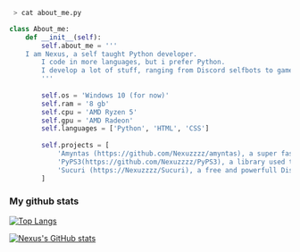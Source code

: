 ```bash
 > cat about_me.py
```

<!-- why py? because py nice -->

```py
class About_me:
    def __init__(self):
        self.about_me = '''
	I am Nexus, a self taught Python developer. 
        I code in more languages, but i prefer Python. 
        I develop a lot of stuff, ranging from Discord selfbots to game modding tools and malware. Thanks for reading this!
        '''
	   
        self.os = 'Windows 10 (for now)'
        self.ram = '8 gb'
        self.cpu = 'AMD Ryzen 5'
        self.gpu = 'AMD Radeon'
        self.languages = ['Python', 'HTML', 'CSS']
	   
        self.projects = [
            'Amyntas (https://github.com/Nexuzzzz/amyntas), a super fast HTTP stress testing tool written in Python',
            'PyPS3(https://github.com/Nexuzzzz/PyPS3), a library used to mod on CFW PS3\'s remotely',
            'Sucuri (https://Nexuzzzz/Sucuri), a free and powerfull Discord selfbot (which is still unfinished)'
        ]
```

### My github stats
[![Top Langs](https://github-readme-stats.vercel.app/api/top-langs/?username=Nexuzzzz&hide=java,html,css&theme=midnight-purple&layout=compact)](https://github.com/anuraghazra/github-readme-stats)

[![Nexus's GitHub stats](https://github-readme-stats.vercel.app/api?username=Nexuzzzz&theme=midnight-purple)](https://github.com/anuraghazra/github-readme-stats)
